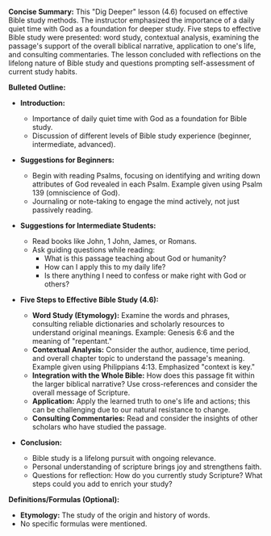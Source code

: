 **Concise Summary:** This "Dig Deeper" lesson (4.6) focused on effective Bible study methods.  The instructor emphasized the importance of a daily quiet time with God as a foundation for deeper study.  Five steps to effective Bible study were presented: word study, contextual analysis, examining the passage's support of the overall biblical narrative, application to one's life, and consulting commentaries. The lesson concluded with reflections on the lifelong nature of Bible study and questions prompting self-assessment of current study habits.


**Bulleted Outline:**

* **Introduction:**
    * Importance of daily quiet time with God as a foundation for Bible study.
    * Discussion of different levels of Bible study experience (beginner, intermediate, advanced).

* **Suggestions for Beginners:**
    * Begin with reading Psalms, focusing on identifying and writing down attributes of God revealed in each Psalm.  Example given using Psalm 139 (omniscience of God).
    * Journaling or note-taking to engage the mind actively, not just passively reading.

* **Suggestions for Intermediate Students:**
    * Read books like John, 1 John, James, or Romans.
    * Ask guiding questions while reading:
        * What is this passage teaching about God or humanity?
        * How can I apply this to my daily life?
        * Is there anything I need to confess or make right with God or others?

* **Five Steps to Effective Bible Study (4.6):**
    * **Word Study (Etymology):** Examine the words and phrases, consulting reliable dictionaries and scholarly resources to understand original meanings.  Example: Genesis 6:6 and the meaning of "repentant."
    * **Contextual Analysis:** Consider the author, audience, time period, and overall chapter topic to understand the passage's meaning. Example given using Philippians 4:13.  Emphasized "context is key."
    * **Integration with the Whole Bible:**  How does this passage fit within the larger biblical narrative?  Use cross-references and consider the overall message of Scripture.
    * **Application:**  Apply the learned truth to one's life and actions; this can be challenging due to our natural resistance to change.
    * **Consulting Commentaries:** Read and consider the insights of other scholars who have studied the passage.

* **Conclusion:**
    * Bible study is a lifelong pursuit with ongoing relevance.
    * Personal understanding of scripture brings joy and strengthens faith.
    * Questions for reflection:  How do you currently study Scripture? What steps could you add to enrich your study?


**Definitions/Formulas (Optional):**

* **Etymology:** The study of the origin and history of words.
* No specific formulas were mentioned.

